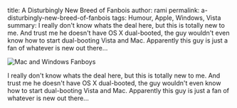 title: A Disturbingly New Breed of Fanbois
author: rami
permalink: a-disturbingly-new-breed-of-fanbois
tags: Humour, Apple, Windows, Vista
summary: I really don't know whats the deal here, but this is totally new to me. And trust me he doesn't have OS X dual-booted, the guy wouldn't even know how to start dual-booting Vista and Mac. Apparently this guy is just a fan of whatever is new out there...


![Mac and Windows Fanboys]({filename}/images/mac-fanboi.jpg)

I really don't know whats the deal here, but this is totally new to me. And trust me he doesn't have OS X dual-booted, the guy wouldn't even know how to start dual-booting Vista and Mac. Apparently this guy is just a fan of whatever is new out there...
